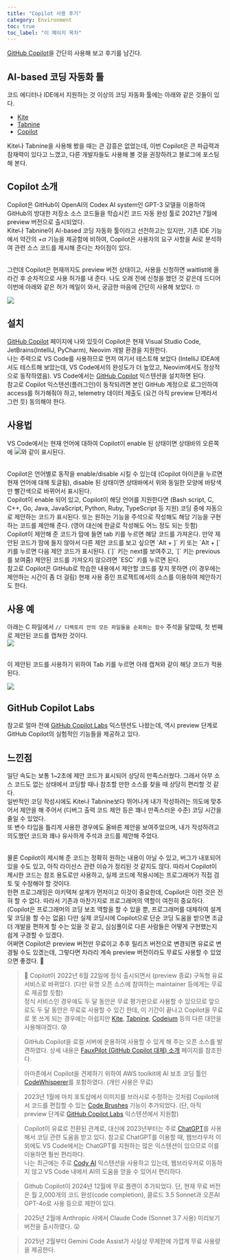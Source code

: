 ```yaml
---
title: "Copilot 사용 후기"
category: Environment
toc: true
toc_label: "이 페이지 목차"
---
```


[GitHub Copilot](https://github.com/features/copilot)을 간단히 사용해 보고 후기를 남긴다.

## AI-based 코딩 자동화 툴
코드 에디터나 IDE에서 지원하는 것 이상의 코딩 자동화 툴에는 아래와 같은 것들이 있다.
- [Kite](https://www.kite.com/)
- [Tabnine](https://www.tabnine.com/)
- [Copilot](https://copilot.github.com/)

Kite나 Tabnine을 사용해 봤을 때는 큰 감흥은 없었는데, 이번 Copilot은 큰 파급력과 잠재력이 있다고 느꼈고, 다른 개발자들도 사용해 볼 것을 권장하려고 블로그에 포스팅해 본다.

## Copilot 소개
Copilot은 GitHub이 OpenAI의 Codex AI system인 GPT-3 모델을 이용하여 GitHub의 방대한 저장소 소스 코드들을 학습시킨 코드 자동 완성 툴로 2021년 7월에 preview 버전으로 출시되었다.  
Kite나 Tabnine이 AI-based 코딩 자동화 툴이라고 선전하고는 있지만, 기존 IDE 기능에서 약간의 +$\alpha$ 기능을 제공함에 비하여, Copilot은 사용자의 요구 사항을 AI로 분석하여 관련 소스 코드를 제시해 준다는 차이점이 있다.

<br>
그런데 Copilot은 현재까지도 preview 버전 상태이고, 사용을 신청하면 waitlist에 올라간 후 순차적으로 사용 허가를 내 준다. 나도 오래 전에 신청을 했던 것 같은데 드디어 이번에 아래와 같은 허가 메일이 와서, 궁금한 마음에 간단히 사용해 보았다. 🙄

![](/assets/images/copilot_invited.png)
 
## 설치
[GitHub Copilot](https://github.com/github/copilot-docs) 페이지에 나와 있듯이 Copilot은 현재 Visual Studio Code, JetBrains(IntelliJ, PyCharm), Neovim 개발 환경을 지원한다.  
나는 주력으로 VS Code를 사용하므로 먼저 여기서 테스트해 보았다 (IntelliJ IDEA에서도 테스트해 보았는데, VS Code에서의 완성도가 더 높았고, Neovim에서도 정상적으로 동작하였음). VS Code에서는 [GitHub Copilot](https://marketplace.visualstudio.com/items?itemName=GitHub.copilot) 익스텐션을 설치하면 된다.  
참고로 Copilot 익스텐션(플러그인)이 동작되려면 본인 GitHub 계정으로 로그인하여 access를 허가해줘야 하고, telemetry 데이터 제출도 (요건 아직 preview 단계라서 그런 듯) 동의해야 한다.

## 사용법
VS Code에서는 현재 언어에 대하여 Copilot이 enable 된 상태이면 상태바의 오른쪽에 ![](/assets/images/copilot_status.png)와 같이 표시된다.

<br>
Copilot은 언어별로 동작을 enable/disable 시킬 수 있는데 (Copilot 아이콘을 누르면 현재 언어에 대해 토글됨), disable 된 상태이면 상태바에서 위와 동일한 모양에 바탕색만 빨간색으로 바뀌어서 표시된다.

<br>
Copilot이 enable 되어 있고, Copilot이 해당 언어를 지원한다면 (Bash script, C, C++, Go, Java, JavaScript, Python, Ruby, TypeScript 등 지원) 코딩 중에 자동으로 제안하는 코드가 표시된다.  
또는 원하는 기능을 주석으로 작성해도 해당 기능을 구현하는 코드를 제안해 준다. (영어 대신에 한글로 작성해도 어느 정도 되는 듯함)

<br>
Copilot이 제안해 준 코드가 맘에 들면 tab 키를 누르면 해당 코드를 가져온다. 만약 제안된 코드가 맘에 들지 않아서 다른 제안 코드를 보고 싶으면 `Alt + ]` 키 또는 `Alt + [` 키를 누르면 다음 제안 코드가 표시된다. (`]` 키는 next를 보여주고, `[` 키는 previous를 보여줌) 제안된 코드를 가져오지 않으려면 `ESC` 키를 누르면 된다.

<br>
참고로 Copilot은 GitHub로 학습한 내용에서 제안할 코드를 찾지 못하면 (이 경우에는 제안하는 시간이 좀 더 걸림) 현재 사용 중인 프로젝트에서의 소스를 이용하여 제안하기도 한다.

## 사용 예
아래는 C 파일에서 `// 디렉토리 안의 모든 파일들을 순회하는 함수` 주석을 달았때, 첫 번째로 제안된 코드를 캡쳐한 것이다.  
![](/assets/images/copilot_suggest.png)

<br>
이 제안된 코드를 사용하기 위하여 Tab 키를 누르면 아래 캡쳐와 같이 해당 코드가 적용된다.

![](/assets/images/copilot_code.png)

## GitHub Copilot Labs
참고로 얼마 전에 [GitHub Copilot Labs](https://marketplace.visualstudio.com/items?itemName=GitHub.copilot-labs&ssr=false#overview) 익스텐션도 나왔는데, 역시 preview 단계로 GitHub Copilot의 실험적인 기능들을 제공하고 있다.

## 느낀점
일단 속도는 보통 1~2초에 제안 코드가 표시되어 상당히 만족스러웠다. 그래서 아무 소스 코드도 없는 상태에서 코딩할 때나 참조할 만한 소스를 찾을 때 상당히 편리할 것 같다.  
일반적인 코딩 작성시에도 Kite나 Tabnine보다 뛰어나게 내가 작성하려는 의도에 맞추어서 제안을 해 주어서 (디버그 출력 코드 제안 등은 꽤나 만족스러운 수준) 코딩 시간을 줄일 수 있었다.  
또 변수 타입을 틀리게 사용한 경우에도 올바른 제안을 보여주었으며, 내가 작성하려고 의도했던 코드와 꽤나 유사하게 주석과 코드를 제안해 주었다.

<br>
물론 Copilot이 제시해 준 코드는 정확히 원하는 내용이 아닐 수 있고, 버그가 내포되어 있을 수도 있고, 아직 라이선스 관련 이슈가 정리된 것 같지도 않다. 따라서 Copilot이 제시한 코드는 참조 용도로만 사용하고, 실제 코드에 적용시에는 프로그래머가 직접 검토 및 수정해야 할 것이다.  

<br>
한편 프로그래밍은 아키텍쳐 설계가 먼저이고 이것이 중요한데, Copilot은 이런 것은 전혀 할 수 없다. 따라서 기존과 마찬가지로 프로그래머의 역할이 여전히 중요하다. (Copilot은 프로그래머의 코딩 보조 역할을 할 수 있을 뿐, 프로그래머를 대체하여 설계 및 코딩을 할 수는 없음)  
다만 실제 코딩시에 Copilot으로 단순 코딩 도움을 받으면 조금 더 개발을 편하게 할 수는 있을 것 같고, 심심풀이로 다른 사람들은 어떻게 구현했는지 쉽게 구경할 수 있겠다.

<br>
어쩌면 Copilot은 preview 버전만 무료이고 추후 릴리즈 버전으로 변경되면 유료로 변경될 수도 있겠는데, 그렇다면 차라리 계속 preview 버전이라도 무료도 사용할 수 있었으면 좋겠다. 🙏

>🚩 Copilot이 2022년 6월 22일에 정식 출시되면서 (preview 종료) 구독형 유료 서비스로 바뀌었다. (다만 유명 오픈 소스에 참여하는 maintainer 등에게는 무료로 제공할 듯함)  
정식 서비스인 경우에도 두 달 동안은 무료 평가판으로 사용할 수 있으므로 앞으로도 두 달 동안은 무료로 사용할 수 있긴 한데, 이 기간이 끝나고 Copilot을 무료로 못 쓰게 되는 경우에는 아쉽지만 [Kite](https://www.kite.com/), [Tabnine](https://www.tabnine.com/), [Codeium](https://marketplace.visualstudio.com/items?itemName=Codeium.codeium) 등의 다른 대안을 사용해야겠다. 😰

> GitHub Copilot을 로컬 서버에 운용하여 사용할 수 있게 해 주는 오픈 소스를 발견하였다. 상세 내용은 [FauxPilot (GitHub Copilot 대체) 소개](https://yrpark99.github.io/environment/FauxPilot/) 페이지를 참조한다.

> 아마존에서 Copilot을 견제하기 위하여 AWS toolkit에 AI 보조 코딩 툴인 [CodeWhisperer](https://aws.amazon.com/ko/codewhisperer/)를 포함하였다. (개인 사용은 무료)

> 2023년 1월에 마치 포토샵에서 이미지를 브러시로 수정하는 것처럼 Copilot에서 코드를 편집할 수 있는 [Code Brushes](https://githubnext.com/projects/code-brushes) 기능이 추가되었다. (단, 아직 preview 단계로 [GitHub Copilot Labs](https://marketplace.visualstudio.com/items?itemName=GitHub.copilot-labs) 익스텐션에서 지원함)

> Copilot이 유료로 전환된 관계로, 대신에 2023년부터는 주로 [ChatGPT](https://chat.openai.com/)를 사용해서 코딩 관련 도움을 받고 있다. 참고로 ChatGPT를 이용할 때, 웹브라우저 이외에도 VS Code에서는 ChatGPT를 지원하는 많은 익스텐션이 있으므로 이를 이용하면 훨씬 편리하다.  
나는 최근에는 주로 [Cody AI](https://marketplace.visualstudio.com/items?itemName=sourcegraph.cody-ai) 익스텐션을 사용하고 있는데, 웹브라우저로 이동하지 않고 VS Code 내에서 AI의 도움을 얻을 수 있어서 편리하다.

> Github Copilot이 2024년 12월에 무료 플랜이 추가되었다. 단, 현재 무료 버전은 월 2,000개의 코드 완성(code completion), 클로드 3.5 Sonnet과 오픈AI GPT-4o로 사용 등으로 제한이 있다.

> 2025년 2월에 Anthropic 사에서 Claude Code (Sonnet 3.7 사용) 미리보기 버전을 출시하였다. 😲

> 2025년 2월부터 Gemini Code Assist가 사실상 무제한에 가깝게 무료 사용량을 제공한다.
